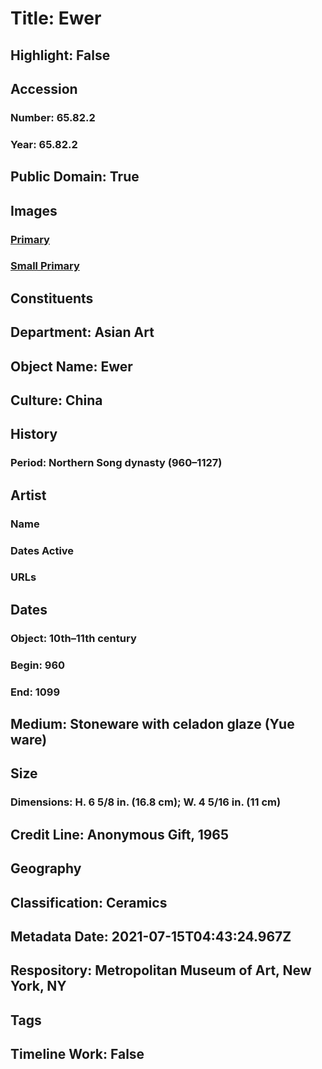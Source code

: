 # Title: Ewer
## Highlight: False
## Accession
### Number: 65.82.2
### Year: 65.82.2
## Public Domain: True
## Images
### [Primary](https://images.metmuseum.org/CRDImages/as/original/183353.jpg)
### [Small Primary](https://images.metmuseum.org/CRDImages/as/web-large/183353.jpg)
## Constituents
## Department: Asian Art
## Object Name: Ewer
## Culture: China
## History
### Period: Northern Song dynasty (960–1127)
## Artist
### Name
### Dates Active
### URLs
## Dates
### Object: 10th–11th century
### Begin: 960
### End: 1099
## Medium: Stoneware with celadon glaze (Yue ware)
## Size
### Dimensions: H. 6 5/8 in. (16.8 cm); W. 4 5/16 in. (11 cm)
## Credit Line: Anonymous Gift, 1965
## Geography
## Classification: Ceramics
## Metadata Date: 2021-07-15T04:43:24.967Z
## Respository: Metropolitan Museum of Art, New York, NY
## Tags
## Timeline Work: False